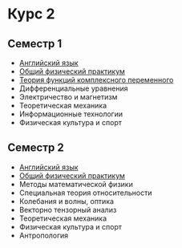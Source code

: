 # Курс 2

## Семестр 1

- [Английский язык](<Английский язык>)
- [Общий физический практикум](<Общий физический практикум>)
- [Теория функций комплексного переменного](<Теория функций комплексного переменного>)
- Дифференциальные уравнения
- Электричество и магнетизм
- Теоретическая механика
- Информационные технологии
- Физическая культура и спорт

## Семестр 2

- [Английский язык](<Английский язык>)
- [Общий физический практикум](<Общий физический практикум>)
- Методы математической физики
- Специальная теория относительности
- Колебания и волны, оптика
- Векторно тензорный анализ
- Теоретическая механика
- Физическая культура и спорт
- Антропология